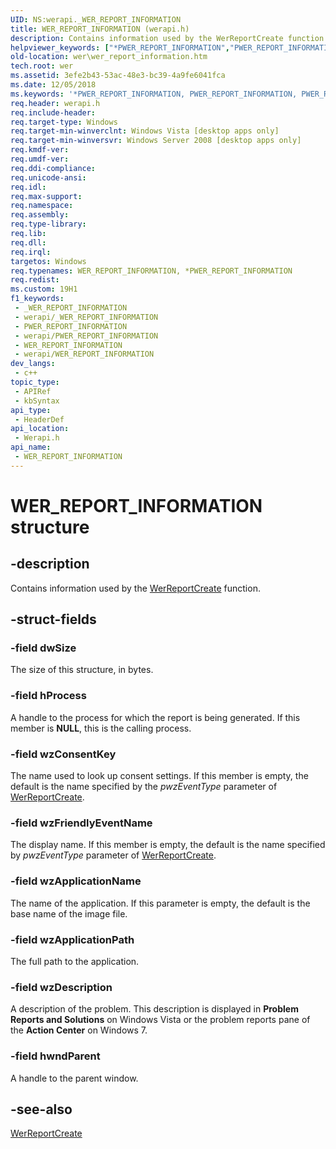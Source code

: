 ```yaml
---
UID: NS:werapi._WER_REPORT_INFORMATION
title: WER_REPORT_INFORMATION (werapi.h)
description: Contains information used by the WerReportCreate function.
helpviewer_keywords: ["*PWER_REPORT_INFORMATION","PWER_REPORT_INFORMATION","PWER_REPORT_INFORMATION structure pointer [Windows Error Reporting]","WER_REPORT_INFORMATION","WER_REPORT_INFORMATION structure [Windows Error Reporting]","base.wer_report_information","wer.wer_report_information","werapi/PWER_REPORT_INFORMATION","werapi/WER_REPORT_INFORMATION"]
old-location: wer\wer_report_information.htm
tech.root: wer
ms.assetid: 3efe2b43-53ac-48e3-bc39-4a9fe6041fca
ms.date: 12/05/2018
ms.keywords: '*PWER_REPORT_INFORMATION, PWER_REPORT_INFORMATION, PWER_REPORT_INFORMATION structure pointer [Windows Error Reporting], WER_REPORT_INFORMATION, WER_REPORT_INFORMATION structure [Windows Error Reporting], base.wer_report_information, wer.wer_report_information, werapi/PWER_REPORT_INFORMATION, werapi/WER_REPORT_INFORMATION'
req.header: werapi.h
req.include-header: 
req.target-type: Windows
req.target-min-winverclnt: Windows Vista [desktop apps only]
req.target-min-winversvr: Windows Server 2008 [desktop apps only]
req.kmdf-ver: 
req.umdf-ver: 
req.ddi-compliance: 
req.unicode-ansi: 
req.idl: 
req.max-support: 
req.namespace: 
req.assembly: 
req.type-library: 
req.lib: 
req.dll: 
req.irql: 
targetos: Windows
req.typenames: WER_REPORT_INFORMATION, *PWER_REPORT_INFORMATION
req.redist: 
ms.custom: 19H1
f1_keywords:
 - _WER_REPORT_INFORMATION
 - werapi/_WER_REPORT_INFORMATION
 - PWER_REPORT_INFORMATION
 - werapi/PWER_REPORT_INFORMATION
 - WER_REPORT_INFORMATION
 - werapi/WER_REPORT_INFORMATION
dev_langs:
 - c++
topic_type:
 - APIRef
 - kbSyntax
api_type:
 - HeaderDef
api_location:
 - Werapi.h
api_name:
 - WER_REPORT_INFORMATION
---
```


# WER_REPORT_INFORMATION structure


## -description

Contains information used by the <a href="/windows/desktop/api/werapi/nf-werapi-werreportcreate">WerReportCreate</a> function.

## -struct-fields

### -field dwSize

The size of this structure, in bytes.

### -field hProcess

A handle to the process for which the report is being generated. If this member is <b>NULL</b>, this is the calling process.

### -field wzConsentKey

The name used to look up consent settings. If this member is empty, the default is the name specified by the <i>pwzEventType</i> parameter of <a href="/windows/desktop/api/werapi/nf-werapi-werreportcreate">WerReportCreate</a>.

### -field wzFriendlyEventName

The display name. If this member is empty, the default is the name specified by <i>pwzEventType</i> parameter of <a href="/windows/desktop/api/werapi/nf-werapi-werreportcreate">WerReportCreate</a>.

### -field wzApplicationName

The name of the application. If this parameter is empty, the default is the base name of the image file.

### -field wzApplicationPath

The full path to the application.

### -field wzDescription

A description of the problem. This description is displayed in <b>Problem Reports and Solutions</b> on Windows Vista or the problem reports pane of the <b>Action Center</b> on Windows 7.

### -field hwndParent

A handle to the parent window.

## -see-also

<a href="/windows/desktop/api/werapi/nf-werapi-werreportcreate">WerReportCreate</a>